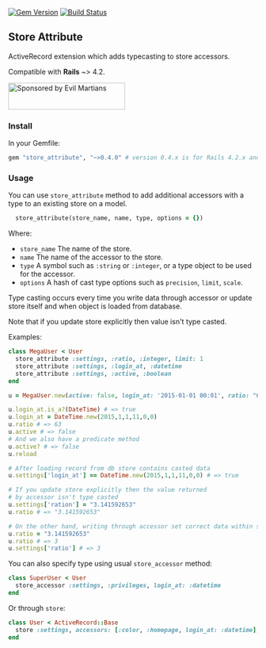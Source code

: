 [![Gem Version](https://badge.fury.io/rb/store_attribute.svg)](https://rubygems.org/gems/store_attribute) [![Build Status](https://travis-ci.org/palkan/store_attribute.svg?branch=master)](https://travis-ci.org/palkan/store_attribute)

## Store Attribute

ActiveRecord extension which adds typecasting to store accessors.

Compatible with **Rails** ~> 4.2.

<a href="https://evilmartians.com/">
<img src="https://evilmartians.com/badges/sponsored-by-evil-martians.svg" alt="Sponsored by Evil Martians" width="236" height="54"></a>

### Install

In your Gemfile:

```ruby
gem "store_attribute", "~>0.4.0" # version 0.4.x is for Rails 4.2.x and 0.5.x is for Rails 5
```

### Usage

You can use `store_attribute` method to add additional accessors with a type to an existing store on a model.

```ruby
  store_attribute(store_name, name, type, options = {})
```

Where:
- `store_name` The name of the store.
- `name` The name of the accessor to the store.
- `type` A symbol such as `:string` or `:integer`, or a type object to be used for the accessor.
- `options` A hash of cast type options such as `precision`, `limit`, `scale`.

Type casting occurs every time you write data through accessor or update store itself
and when object is loaded from database.

Note that if you update store explicitly then value isn't  type casted.

Examples:

```ruby
class MegaUser < User
  store_attribute :settings, :ratio, :integer, limit: 1
  store_attribute :settings, :login_at, :datetime
  store_attribute :settings, :active, :boolean
end

u = MegaUser.new(active: false, login_at: '2015-01-01 00:01', ratio: "63.4608")

u.login_at.is_a?(DateTime) # => true
u.login_at = DateTime.new(2015,1,1,11,0,0)
u.ratio # => 63
u.active # => false
# And we also have a predicate method
u.active? # => false
u.reload

# After loading record from db store contains casted data
u.settings['login_at'] == DateTime.new(2015,1,1,11,0,0) # => true

# If you update store explicitly then the value returned
# by accessor isn't type casted
u.settings['ration'] = "3.141592653"
u.ratio # => "3.141592653"

# On the other hand, writing through accessor set correct data within store
u.ratio = "3.141592653"
u.ratio # => 3
u.settings['ratio'] # => 3
```

You can also specify type using usual `store_accessor` method:

```ruby
class SuperUser < User
  store_accessor :settings, :privileges, login_at: :datetime
end
```

Or through `store`:

```ruby
class User < ActiveRecord::Base
  store :settings, accessors: [:color, :homepage, login_at: :datetime], coder: JSON
end
```
